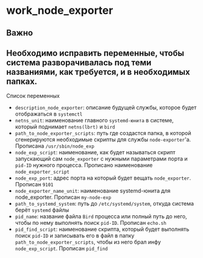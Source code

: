 # work_node_exporter

## Важно 
## Необходимо исправить переменные, чтобы система разворачивалась под теми названиями, как требуется, и в необходимых папках.

Список переменных
 -  `description_node_exporter`: описание будущей службы, которое будет отображаться в `systemctl` 
 -  `netns_unit`: наименование главного `systemd-юнита` в системе, который поднимает `netns(lbrt)` и `bird`
 -  `path_to_node_exporter_scripts`: путь где создастся папка, в которой сгенерируются необходимые скрипты для службы `node-exporter`'а. Прописана `/usr/sbin/node_exp`
 -  `node_exp_script`: наименование, как будет называться скрипт запускающий сам `node_exporter` с нужными параметрами порта и `pid-ID` нужного процесса. Прописано наименование `node_exporter_script`
 -  `node_exp_port`: адрес порта на который будет вещать `node_exporter`. Прописан `9101`
 -  `node_exporter_name_unit`: наименование systemd-юнита для node_exporter. Прописан `my-node-exp `
 -  `path_to_systemd_system`: путь до `/etc/systemd/system`, откуда система берёт `systemd` файлы
 -  `pid_name`: название файла `Bird` процесса или полный путь до него, чтобы по нему выполнять поиск `pid-ID`. Прописан `echo.sh`
 -  `pid_find_script`: наименование скрипта, который будет выполнять поиск `pid-ID` и записывать его в файл в папку `path_to_node_exporter_scripts`, чтобы из него брал инфу `node_exp_script`. Прописан `pid_find`
